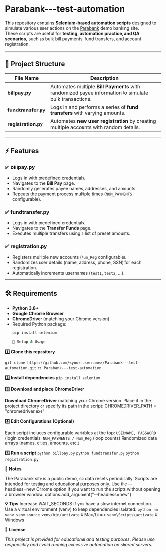 # Parabank---test-automation

This repository contains **Selenium-based automation scripts** designed to simulate various user actions on the [Parabank](https://parabank.parasoft.com/parabank/index.htm) demo banking site.  
These scripts are useful for **testing, automation practice, and QA scenarios**, such as bulk bill payments, fund transfers, and account registration.

---

## 📂 Project Structure

| File Name         | Description                                                                                 |
|-------------------|---------------------------------------------------------------------------------------------|
| **billpay.py**    | Automates multiple **Bill Payments** with randomized payee information to simulate bulk transactions. |
| **fundtransfer.py** | Logs in and performs a series of **fund transfers** with varying amounts.                  |
| **registration.py** | Automates **new user registration** by creating multiple accounts with random details.     |

---

## ⚡ Features

### ✅ billpay.py
- Logs in with predefined credentials.
- Navigates to the **Bill Pay** page.
- Randomly generates payee names, addresses, and amounts.
- Repeats the payment process multiple times (`NUM_PAYMENTS` configurable).

### ✅ fundtransfer.py
- Logs in with predefined credentials.
- Navigates to the **Transfer Funds** page.
- Executes multiple transfers using a list of preset amounts.

### ✅ registration.py
- Registers multiple new accounts (`Num_Reg` configurable).
- Randomizes user details (name, address, phone, SSN) for each registration.
- Automatically increments usernames (`test1`, `test2`, …).

---

## 🛠️ Requirements

- **Python 3.8+**
- **Google Chrome Browser**
- **ChromeDriver** (matching your Chrome version)
- Required Python package:
  ```bash
  pip install selenium

  🚀 Setup & Usage
**1️⃣ Clone this repository**

`git clone https://github.com/<your-username>/Parabank---test-automation.git`
`cd Parabank---test-automation`

**2️⃣ Install dependencies**
`pip install selenium`

**3️⃣ Download and place ChromeDriver**

**Download ChromeDriver**
  matching your Chrome version.
  Place it in the project directory or specify its path in the script:
  CHROMEDRIVER_PATH = "chromedriver.exe"

**4️⃣ Edit Configurations (Optional)**

Each script includes configurable variables at the top:
  `USERNAME, PASSWORD` (login credentials)
  `NUM_PAYMENTS / Num_Reg` (loop counts)
  Randomized data arrays (names, cities, amounts, etc.)

**5️⃣ Run a script**
  `python billpay.py`
 `python fundtransfer.py`
  `python registration.py`

**🧪 Notes**

  The Parabank site is a public demo, so data resets periodically.
  Scripts are intended for testing and educational purposes only.
  Use the --headless=new Chrome option if you want to run the scripts without opening a browser window:
  options.add_argument("--headless=new")

**💡 Tips**
Increase WAIT_SECONDS if you have a slow internet connection.
Use a virtual environment (venv) to keep dependencies isolated:
  `python -m venv venv`
  `source venv/bin/activate`   # Mac/Linux
  `venv\Scripts\activate`      # Windows

**📜 License**

_This project is provided for educational and testing purposes.
Please use responsibly and avoid running excessive automation on shared servers._

